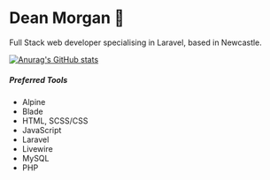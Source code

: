 # Dean Morgan 👋
Full Stack web developer specialising in Laravel, based in Newcastle.

[![Anurag's GitHub stats](https://github-readme-stats.vercel.app/api?username=deanzod&theme=nord&show_icons=true&count_private=true)](https://github.com/deanzod/github-readme-stats)




##### Preferred Tools
- Alpine
- Blade
- HTML, SCSS/CSS
- JavaScript
- Laravel
- Livewire
- MySQL
- PHP


<!--
**deanzod/deanzod** is a ✨ _special_ ✨ repository because its `README.md` (this file) appears on your GitHub profile.

Here are some ideas to get you started:

- 🔭 I’m currently working on ...
- 🌱 I’m currently learning ...
- 👯 I’m looking to collaborate on ...
- 🤔 I’m looking for help with ...
- 💬 Ask me about ...
- 📫 How to reach me: ...
- 😄 Pronouns: ...
- ⚡ Fun fact: ...
-->
